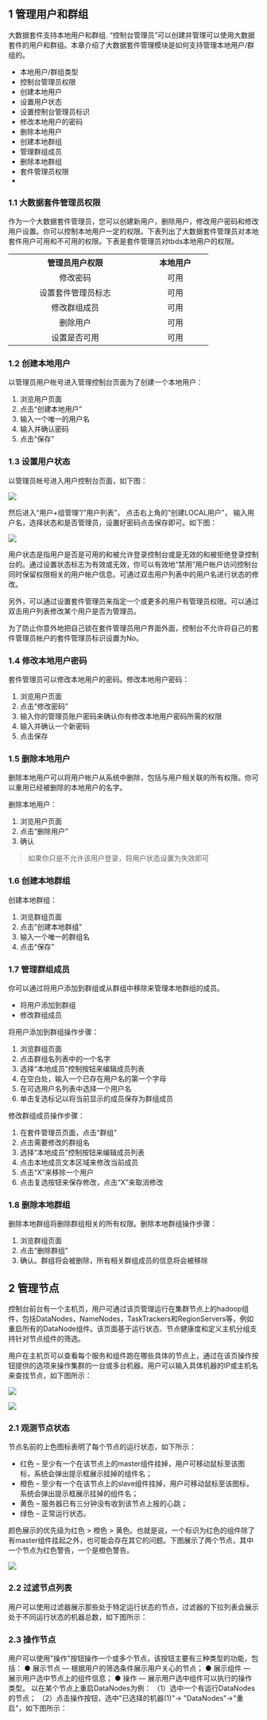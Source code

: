 ## 1 管理用户和群组

大数据套件支持本地用户和群组. “控制台管理员”可以创建并管理可以使用大数据套件的用户和群组。本章介绍了大数据套件管理模块是如何支持管理本地用户/群组的。

-  本地用户/群组类型
-  控制台管理员权限
-  创建本地用户
-  设置用户状态
-  设置控制台管理员标识
-  修改本地用户的密码
-  删除本地用户
-  创建本地群组
-  管理群组成员
-  删除本地群组
-  套件管理员权限
-  
### 1.1 大数据套件管理员权限

作为一个大数据套件管理员，您可以创建新用户，删除用户，修改用户密码和修改用户设置。你可以控制本地用户一定的权限。下表列出了大数据套件管理员对本地套件用户可用和不可用的权限。下表是套件管理员对tbds本地用户的权限。

<table style="display:table;width:80%;">
	<tbody>
		<tr>
			<th style="text-align: center;"><strong>管理员用户权限</strong></th>
			<th style="text-align: center;"><strong>本地用户</strong></th>
		</tr>
		<tr>
			<td style="text-align: center;">修改密码</td>
			<td style="text-align: center;">可用</td>
		</tr>
		<tr>
			<td style="text-align: center;">设置套件管理员标志</td>
			<td style="text-align: center;">可用</td>
		</tr>
		<tr>
			<td style="text-align: center;">修改群组成员</td>
			<td style="text-align: center;">可用</td>
		</tr>
		<tr>
			<td style="text-align: center;">删除用户</td>
			<td style="text-align: center;">可用</td>
		</tr>
		<tr>
			<td style="text-align: center;">设置是否可用</td>
		<td style="text-align: center;">可用</td>
		</tr>
	</tbody>
</table>

### 1.2 创建本地用户

以管理员用户帐号进入管理控制台页面为了创建一个本地用户：

 1. 浏览用户页面
 2. 点击“创建本地用户”
 3. 输入一个唯一的用户名
 4. 输入并确认密码
 5. 点击“保存”

### 1.3 设置用户状态

以管理员帐号进入用户控制台页面，如下图：

![](http://imgcache.tcecqpoc.fsphere.cn/image/qzonestyle.gtimg.cn/qzone/vas/opensns/res/img/TBDSjs-11.png)

然后进入“用户+组管理”/”用户列表”， 点击右上角的“创建LOCAL用户”， 输入用户名，选择状态和是否管理员，设置好密码点击保存即可。如下图：

![](http://imgcache.tcecqpoc.fsphere.cn/image/qzonestyle.gtimg.cn/qzone/vas/opensns/res/img/TBDSjs-12.png)

用户状态是指用户是否是可用的和被允许登录控制台或是无效的和被拒绝登录控制台的。通过设置状态标志为有效或无效，你可以有效地“禁用”用户帐户访问控制台同时保留权限相关的用户帐户信息。可通过双击用户列表中的用户名进行状态的修改。

另外，可以通过设置套件管理员来指定一个或更多的用户有管理员权限。可以通过双击用户列表修改某个用户是否为管理员。

为了防止你意外地把自己锁在套件管理员用户界面外面，控制台不允许将自己的套件管理员帐户的套件管理员标识设置为No。

### 1.4 修改本地用户密码

套件管理员可以修改本地用户的密码。修改本地用户密码：

 1. 浏览用户页面
 2. 点击“修改密码”
 3. 输入你的管理员账户密码来确认你有修改本地用户密码所需的权限
 4. 输入并确认一个新密码
 5. 点击保存
 
### 1.5 删除本地用户

删除本地用户可以将用户帐户从系统中删除，包括与用户相关联的所有权限。你可以重用已经被删除的本地用户的名字。

删除本地用户：

 1. 浏览用户页面
 2. 点击“删除用户”
 3. 确认
 
>如果你只是不允许该用户登录，将用户状态设置为失效即可

### 1.6 创建本地群组

创建本地群组：

 1. 浏览群组页面
 2. 点击“创建本地群组”
 3. 输入一个唯一的群组名
 4. 点击“保存”

### 1.7 管理群组成员

你可以通过将用户添加到群组或从群组中移除来管理本地群组的成员。

-  将用户添加到群组
-  修改群组成员

将用户添加到群组操作步骤：

1. 浏览群组页面
2. 点击群组名列表中的一个名字
3. 选择“本地成员”控制按钮来编辑成员列表
4. 在空白处，输入一个已存在用户名的第一个字母
5. 在可选用户名列表中选择一个用户名
6. 单击复选标记以将当前显示的成员保存为群组成员

修改群组成员操作步骤：

1. 在套件管理员页面，点击“群组”
2. 点击需要修改的群组名
3. 选择“本地成员”控制按钮来编辑成员列表
4. 点击本地成员文本区域来修改当前成员
5. 点击“X”来移除一个用户
6. 点击复选按钮来保存修改，点击“X”来取消修改

### 1.8 删除本地群组

删除本地群组将删除群组相关的所有权限。删除本地群组操作步骤：

1. 浏览群组页面
2. 点击“删除群组”
3. 确认。群组将会被删除，所有相关群组成员的信息将会被移除

## 2 管理节点

控制台前台有一个主机页，用户可通过该页管理运行在集群节点上的hadoop组件，包括DataNodes，NameNodes，TaskTrackers和RegionServers等，例如重启所有的DataNode组件。该页面基于运行状态、节点健康度和定义主机分组支持针对节点组件的筛选。

用户在主机页可以查看每个服务和组件跑在哪些具体的节点上，通过在该页操作按钮提供的选项来操作集群的一台或多台机器。用户可以输入具体机器的IP或主机名来查找节点，如下图所示：

![](http://imgcache.tcecqpoc.fsphere.cn/image/qzonestyle.gtimg.cn/qzone/vas/opensns/res/img/jiqunxin-1.png)

![](http://imgcache.tcecqpoc.fsphere.cn/image/qzonestyle.gtimg.cn/qzone/vas/opensns/res/img/jiqunxin-2.png)

### 2.1 观测节点状态

节点名前的上色图标表明了每个节点的运行状态，如下所示：

- 红色 – 至少有一个在该节点上的master组件挂掉，用户可移动鼠标至该图标，系统会弹出提示框展示挂掉的组件名；
- 橙色 – 至少有一个在该节点上的slave组件挂掉，用户可移动鼠标至该图标，系统会弹出提示框展示挂掉的组件名；
- 黄色 – 服务器已有三分钟没有收到该节点上报的心跳；
- 绿色 – 正常运行状态。

颜色展示的优先级为红色 > 橙色 > 黄色。也就是说，一个标识为红色的组件除了有master组件挂起之外，也可能会存在其它的问题。下图展示了两个节点，其中一个节点为红色警告，一个是橙色警告。

![](http://imgcache.tcecqpoc.fsphere.cn/image/qzonestyle.gtimg.cn/qzone/vas/opensns/res/img/jiqunxin-3.png)

### 2.2 过滤节点列表

用户可以使用过滤器展示那些处于特定运行状态的节点，过滤器的下拉列表会展示处于不同运行状态的机器总数，如下图所示：

### 2.3 操作节点

用户可以使用"操作"按钮操作一个或多个节点，该按钮主要有三种类型的功能，包括：
● 展示节点 — 根据用户的筛选条件展示用户关心的节点；
● 展示组件 — 展示用户选中节点上的组件信息；
● 操作 — 展示用户选中组件可以执行的操作类型。
以在某个节点上重启DataNodes为例：
（1）选中一个有运行DataNodes的节点；
（2）点击操作按钮，选中"已选择的机器(1)"-> "DataNodes"->"重启"，如下图所示：